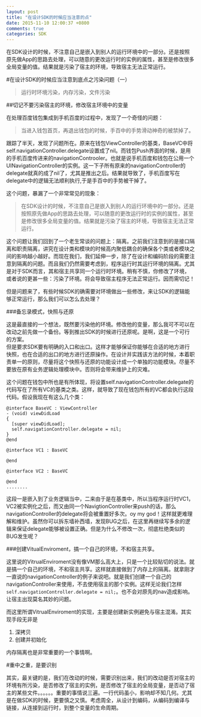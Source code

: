 ```yaml
---
layout: post
title: "在设计SDK的时候应当注意的点"
date: 2015-11-10 12:00:37 +0800
comments: true
categories: SDK
---
```

在SDK设计的时候，不注意自己是嵌入到别人的运行环境中的一部分。还是按照原先做App的思路去处理，可以随意的更改运行时的实例的属性，甚至是修改很多全局变量的值。结果就是污染了宿主的环境，导致宿主无法正常运行。
<!--more-->

#在设计SDK的时候应当注意到底点之污染问题（一）

> 运行时环境污染，内存污染，文件污染

##切记不要污染宿主的环境，修改宿主环境中的变量

在处理百度钱包集成到手机百度的过程中，发现了一个奇怪的问题：
> 当进入钱包首页，再退出钱包的时候，手百中的手势滑动神奇的被禁掉了。

跟踪了半天，发现了问题所在。原来在钱包ViewController的基类，BaseVC中将self.navigationController.delegate设置成了nil。而钱包Push界面的时候，是用的手机百度传进来的navigationControoler。也就是说手机百度和钱包在公用一个UINavigationController的实例。这一下子所有原来的navigationController的delegate就真的成了nil了，尤其是推出之后。结果就导致了，手机百度写在delegate中的逻辑无法顺利执行,于是手百中的手势被干掉了。

这个问题，暴漏了一个非常常见的现象：

> 在SDK设计的时候，不注意自己是嵌入到别人的运行环境中的一部分。还是按照原先做App的思路去处理，可以随意的更改运行时的实例的属性，甚至是修改很多全局变量的值。结果就是污染了宿主的环境，导致宿主无法正常运行。

这个问题让我们回到了一个老生常谈的问题上：隔离。之前我们注意到的是接口隔离和职责隔离，讲究在设计类和模块的时候高内聚低耦合的确保各个类或者模块之间的影响越小越好。而现在我们，我们延伸一步，除了在设计和编码阶段的需要注意到隔离的问题。而且我们仍然需要考虑到，程序运行时其运行环境的隔离。尤其是对于SDK而言，其和宿主共享同一个运行时环境。稍有不慎，你修改了环境，或者说的更甚一些：污染了环境。将会导致宿主程序无法正常运行。因而需切记！

但是问题来了，有些时候SDK的确需要对环境做出一些修改，来让SDK的逻辑能够正常运行，那么我们可以怎么去处理？

###备忘录模式，快照与还原

这是最直接的一个想法，既然要污染他的环境。修改他的变量，那么我可不可以在改动之前先做一个备份。等到推出SDK的时候进行还原呢。是啊，这是一个可行的方案。  
但是要求SDK要有明确的入口和出口。这样才能够保证你能够在合适的地方进行快照，也在合适的出口的地方进行还原操作。在设计并实践该方法的时候，本着职责单一的原则，尽量将这个快照与还原的功能设计成一个单独的功能模块。尽量不要放在原有业务逻辑处理模块中。否则将会带来维护上的灾难。

这个问题在钱包中所也是有所体现，将设置self.navigationController.delegate的代码写在了所有VC的基类之类。这样，就导致了现在钱包所有的VC都会执行这段代码。假设我现在有这么几个类：

```
@interface BaseVC : ViewController
- (void) viewDidLoad
{
  [super viewDidLoad];
  self.navigationController.delegate = nil;
}
@end

@interface VC1 : BaseVC

@end

@interface VC2 : BaseVC

@end
........
```

这段一是嵌入到了业务逻辑当中，二来由于是在基类中，所以当程序运行时VC1，VC2被实例化之后，而又由同一个NavigtionController来push的话，那么navigationController的delegate将会被重置好多次。oy my god！这样就更难理解和维护。虽然你可以拆东墙补西墙，发现BUG之后，在这里再继续写多余的逻辑来保证delegate能够被设置正确。但是为什么不修改一次，彻底杜绝类似的BUG发生呢？


###创建VitualEnviroment，搞一个自己的环境，不和宿主共享。

这里说的VitrualEnviroment没有像VM那么高大上，只是一个比较贴切的说法。就是搞一个自己的环境，不和宿主共享。这样就直接做到了内存上的隔离。就拿刚才一直说的navigationController的例子来说吧。就是我们创建一个自己的navigationController来使用，不去使用宿主的那个实例。这样无论我们怎样```self.navigationController.delegate = nil;```。也不会对原先的nav造成影响。让宿主出现莫名其妙的问题。

而这里所谓VitrualEnviroment的实现，主要是创建新实例避免与宿主混淆。其实现手段无非是

1. 深拷贝
2. 创建并初始化

内存隔离也是非常重要的一个事情啊。

#重中之重，是要识别

其实，最关键的是，我们在改动的时候，需要识别出来，我们的改动是否对宿主的环境有所污染，是否修改了宿主的实例，是否修改了宿主的全局变量，是否动了宿主的某些文件。。。。。。重要的事情说三遍。一行代码虽小，影响却不知几何。尤其是在做SDK的时候，更要慎之又慎。考虑周全，从设计到编码，从编码到编译与链接，从连接到运行时，到整个变量的生命周期。





